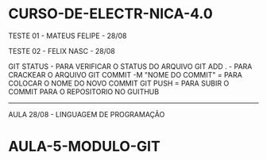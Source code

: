 # CURSO-DE-ELECTR-NICA-4.0

TESTE 01 - MATEUS FELIPE - 28/08

TESTE 02 - FELIX NASC - 28/08

GIT STATUS - PARA VERIFICAR O STATUS DO ARQUIVO
GIT ADD . - PARA CRACKEAR O ARQUIVO
GIT COMMIT -M "NOME DO COMMIT" = PARA COLOCAR O NOME DO NOVO COMMIT
GIT PUSH = PARA SUBIR O COMMIT PARA O REPOSITORIO NO GUITHUB


-----------------------------------------------------------------------------

AULA 28/08 - LINGUAGEM DE PROGRAMAÇÃO
# AULA-5-MODULO-GIT
